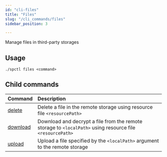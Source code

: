 ```yaml
---
id: "cli-files"
title: "Files"
slug: "/cli_commands/files"
sidebar_position: 3

---
```


Manage files in third-party storages

## Usage

```
./spctl files <command>
```

## Child commands

|**Command**|**Description**|
| :- | :- |
|[delete](/developers/cli_commands/files/delete)|Delete a file in the remote storage using resource file `<resourcePath>`|
|[download](/developers/cli_commands/files/download)|Download and decrypt a file from the remote storage to `<localPath>` using resource file `<resourcePath>`|
|[upload](/developers/cli_commands/files/upload)|Upload a file specified by the `<localPath>` argument to the remote storage|